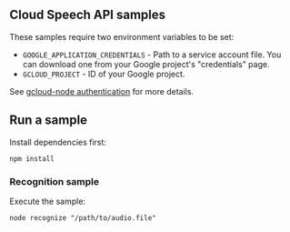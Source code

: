 ## Cloud Speech API samples

These samples require two environment variables to be set:

- `GOOGLE_APPLICATION_CREDENTIALS` - Path to a service account file. You can
download one from your Google project's "credentials" page.
- `GCLOUD_PROJECT` - ID of your Google project.

See [gcloud-node authentication][auth] for more details.

[auth]: https://googlecloudplatform.github.io/gcloud-node/#/docs/guides/authentication

## Run a sample

Install dependencies first:

    npm install

### Recognition sample

Execute the sample:

    node recognize "/path/to/audio.file"
